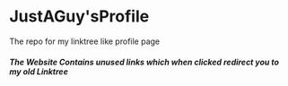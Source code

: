 # JustAGuy'sProfile
The repo for my linktree like profile page

<h5><b>The Website Contains unused links which when clicked redirect you to my old Linktree</b></h5>
